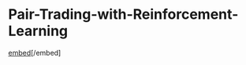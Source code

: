 # Pair-Trading-with-Reinforcement-Learning

[embed](https://github.com/anmoljain13/Pair-Trading-with-Reinforcement-Learning/blob/main/BTP_report.pdf)[/embed]
